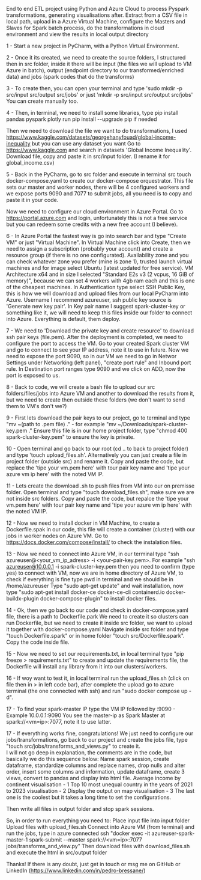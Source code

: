 End to end ETL project using Python and Azure Cloud to process Pyspark transformations, generating visualisations after. Extract from a CSV file in local path, upload in a Azure Virtual Machine, configure the Masters and Slaves for Spark batch process, do the transformations in cloud environment and view the results in local output directory

1 - Start a new project in PyCharm, with a Python Virtual Environment. 

2 - Once it its created, we need to create the source folders, I structured then in src folder, inside it there will be input (the files we will upload to VM Azure in batch), output (endpoint directory to our transformed/enriched data) and jobs (spark codes that do the transforms)

3 - To create then, you can open your terminal and type 'sudo mkdir -p src/input src/output src/jobs' or just 'mkdir -p src/input src/output src/jobs'
You can create manually too.

4 - Then, in terminal, we need to install some libraries, type pip install pandas pyspark plotly
run pip install --upgrade pip if needed

Then we need to download the file we want to do transformations, I used https://www.kaggle.com/datasets/georgehanyfouad/global-income-inequality but you can use any dataset you want
Go to https://www.kaggle.com and search in datasets 'Global Income Inequality'. Download file, copy and paste it in src/input folder. (I rename it for global_income.csv)

5 - Back in the PyCharm, go to src folder and execute in terminal src touch docker-compose.yaml to create our docker-compose orquestrator. This file sets our master and worker nodes, there will be 4 configured workers and we expose ports 9090 and 7077 to submit jobs, all you need is to copy and paste it in your code. 

Now we need to configure our cloud environment in Azure Portal. Go to https://portal.azure.com and login, unfortunately this is not a free service but you can redeem some credits with a new free account (I believe).

6 - In Azure Portal the fastest way is go into search bar and type "Create VM" or just "Virtual Machine". In Virtual Machine click into Create, then we need to assign a subscription (probably your account) and create a resource group (if there is no one configurated). Availability zone and you can check whatever zone you prefer (mine is zone 1), trusted launch virtual machines and for image select Ubuntu (latest updated for free service). VM Architecture x64 and in size I selected "Standard E2s v3 (2 vcpus, 16 GiB of memory)", because we can set 4 workers with 4gb ram each and this is one of the cheapest machines.
In Authentication type select SSH Public Key, this is how we will download and upload files from our local PyCharm into Azure. Username I recommend azureuser, ssh public key source is 'Generate new key pair'.
In Key pair name I suggest spark-cluster-key or something like it, we will need to keep this files inside our folder to connect into Azure. Everything is default, them deploy.

7 - We need to 'Download the private key and create resource' to download ssh pair keys (file.pem). After the deployment is completed, we need to configure the port to access the VM. Go to your created Spark cluster VM and go to connect to see your IP address, note it to use in future. Now we need to expose the port 9090, so in our VM we need to go in Networ Settings under Networking (left panel), "create port rule" and Inbound port rule. In Destination port ranges type 9090 and we click on ADD, now the port is exposed to us.  

8 - Back to code, we will create a bash file to upload our src folders/files/jobs into Azure VM and another to download the results from it, but we need to create then outside these folders (we don't want to send them to VM's don't we?)

9 - First lets download the pair keys to our project, go to terminal and type "mv ~(path to .pem file) ." - for example "mv ~/Downloads/spark-cluster-key.pem ."
Ensure this file is in our home project folder, type "chmod 400 spark-cluster-key.pem" to ensure the key is private.

10 - Open terminal and go back to our root (cd .. to back to project folder) and type 'touch upload_files.sh'. Alternatively you can just create a file in project folder (outside src) and rename it.
Copy and paste the code, but replace the 'tipe your vm.pem here' with tour pair key name and 'tipe your azure vm ip here' with the noted VM IP.

11 - Lets create the download .sh to push files from VM into our on premisse folder. Open terminal and type "touch download_files.sh", make sure we are not inside src folders.
Copy and paste the code, but repalce the 'tipe your vm.pem here' with tour pair key name and 'tipe your azure vm ip here' with the noted VM IP.

12 - Now we need to install docker in VM Machine, to create a Dockerfile.spak in our code, this file will create a container (cluster) with our jobs in worker nodes on Azure VM. 
Go to https://docs.docker.com/compose/install/ to check the instalation files. 

13 - Now we need to connect into Azure VM, in our terminal type "ssh azureuser@<your_vm_ip_adress> -i <your-pair-key.pem>. For example "ssh azureuser@10.0.0.1 -i spark-cluster-key.pem
then you need to confirm (type yes) to connect with VM, now we are in home directory of Azure VM, to check if everything is fine type pwd in terminal and we should be in /home/azureuser
Type "sudo apt-get update" and wait installation, now type "sudo apt-get install docker-ce docker-ce-cli containerd.io docker-buildx-plugin docker-compose-plugin" to install docker files.

14 - Ok, then we go back to our code and check in docker-compose.yaml file, there is a path to Dockerfile.park
We need to create it so clusters can run Dockerfile, but we need to create it inside src folder, we want to upload it together with docker-compose.yaml
Navigate inside src folder and type "touch Dockerfile.spark" or in home folder "touch src/Dockerfile.spark". Copy the code inside file.

15 - Now we need to set our requirements.txt, in local terminal type "pip freeze > requirements.txt" to create and update the requirements file, the Dockerfile will install any library from it into our clusters/workers. 

16 - If woy want to test it, in local terminal run the upload_files.sh (click on file then in > in left code bar), after complete the upload go to azure terminal (the one connected with ssh) and run "sudo docker compose up -d".

17 - To find your spark-master IP type the VM IP followed by :9090 - Example 10.0.0.1:9090
You see the master-ip as Spark Master at spark://<vm=ip>:7077, note it to use latter.

17 - If everything works fine, congratulations! We just need to configure our jobs/transformations, go back to our project and create the jobs file, type "touch src/jobs/transforms_and_views.py" to create it.  
I will not go deep in explanation, the comments are in the code, but basically we do this sequence below:
Name spark session, create dataframe, standardize columns and replace names, drop nulls and alter order, insert some columns and information, update dataframe, create 3 views, convert to pandas and display into html file.
Average income by continent visualisation - 1
Top 10 most unequal country in the years of 2021 to 2023 visualisation - 2
Display the output on map visualisation - 3
The last one is the coolest but it takes a long time to set the configurations.

Then write all files in output folder and stop spark sessions.

So, in order to run everything you need to: 
Place input file into input folder
Upload files with upload_files.sh
Connect into Azure VM (from terminal) and run the jobs, type in azure connected ssh "docker exec -it azureuser-spark-master-1 spark-submit --master spark://<vm=ip>:7077 jobs/transforms_and_view.py"
Then download files with download_files.sh and execute the html in src/output folder

Thanks! If there is any doubt, just get in touch or msg me on GitHub or LinkedIn (https://www.linkedin.com/in/pedro-bressane/)





 
